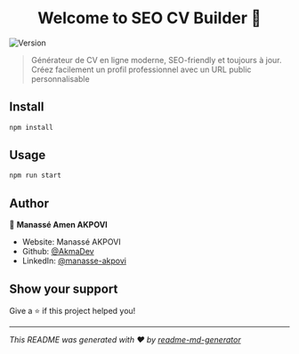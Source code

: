 <h1 align="center">Welcome to SEO CV Builder 👋</h1>
<p>
  <img alt="Version" src="https://img.shields.io/badge/version-0.1.0-blue.svg?cacheSeconds=2592000" />
</p>

> Générateur de CV en ligne moderne, SEO-friendly et toujours à jour. Créez facilement un profil professionnel avec un URL public personnalisable

## Install

```sh
npm install
```

## Usage

```sh
npm run start
```

## Author

👤 **Manassé Amen AKPOVI**

* Website: Manassé AKPOVI
* Github: [@AkmaDev](https://github.com/AkmaDev)
* LinkedIn: [@manasse-akpovi](https://linkedin.com/in/manasse-akpovi)

## Show your support

Give a ⭐️ if this project helped you!

***
_This README was generated with ❤️ by [readme-md-generator](https://github.com/kefranabg/readme-md-generator)_